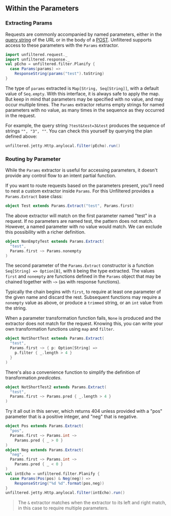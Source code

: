 Within the Parameters
---------------------

### Extracting Params

Requests are commonly accompanied by named parameters, either in the
[query string][query] of the URL or in the body of a
[POST][post]. Unfiltered supports access to these parameters with the
`Params` extractor.

[query]: https://en.wikipedia.org/wiki/Query_string
[post]: https://en.wikipedia.org/wiki/POST_%28HTTP%29#Use_for_submitting_web_forms

```scala
import unfiltered.request._
import unfiltered.response._
val pEcho = unfiltered.filter.Planify {
  case Params(params) =>
    ResponseString(params("test").toString)
}
```

The type of `params` extracted is `Map[String, Seq[String]]`, with a
default value of `Seq.empty`. With this interface, it is always safe
to apply the map. But keep in mind that parameters may be specified
with no value, and may occur multiple times. The `Params` extractor
returns empty strings for named parameters with no value, as many
times in the sequence as they occurred in the request.

For example, the query string `?test&test=3&test` produces the
sequence of strings `"", "3", ""`. You can check this yourself by
querying the plan defined above:

```scala
unfiltered.jetty.Http.anylocal.filter(pEcho).run()
```

### Routing by Parameter

While the `Params` extractor is useful for accessing parameters, it
doesn't provide any control flow to an intent partial function.

If you want to route requests based on the parameters present, you'll
need to nest a custom extractor inside `Params`. For this Unfiltered
provides a `Params.Extract` base class:


```scala
object Test extends Params.Extract("test", Params.first)
```

The above extractor will match on the first parameter named "test" in
a request. If no parameters are named test, the pattern does not
match. However, a named parameter with no value would match. We can
exclude this possibility with a richer definition.

```scala
object NonEmptyTest extends Params.Extract(
  "test",
  Params.first ~> Params.nonempty
)
```

The second parameter of the `Params.Extract` constructor is a function
`Seq[String] => Option[B]`, with `B` being the type extracted. The
values `first` and `nonempty` are functions defined in the `Params`
object that may be chained together with `~>` (as with response
functions).

Typically the chain begins with `first`, to require at least one
parameter of the given name and discard the rest. Subsequent functions
may require a `nonempty` value as above, or produce a `trimmed`
string, or an `int` value from the string.

When a parameter transformation function fails, `None` is produced and
the extractor does not match for the request. Knowing this, you can
write your own transformation functions using `map` and `filter`.

```scala
object NotShortTest extends Params.Extract(
  "test",
  Params.first ~> { p: Option[String] =>
    p.filter { _.length > 4 }
  }
)
```

There's also a convenience function to simplify the definition of
transformation *predicates*.

```scala
object NotShortTest2 extends Params.Extract(
  "test",
  Params.first ~> Params.pred { _.length > 4 }
)
```

Try it all out in this server, which returns 404 unless provided with
a "pos" parameter that is a positive integer, and "neg" that is
negative.

```scala
object Pos extends Params.Extract(
  "pos",
  Params.first ~> Params.int ~>
    Params.pred { _ > 0 }
)
object Neg extends Params.Extract(
  "neg",
  Params.first ~> Params.int ~>
    Params.pred { _ < 0 }
)
val intEcho = unfiltered.filter.Planify {
  case Params(Pos(pos) & Neg(neg)) =>
    ResponseString("%d %d".format(pos,neg))
}
unfiltered.jetty.Http.anylocal.filter(intEcho).run()
```

> The `&` extractor matches when the extractor to its left and right
  match, in this case to require multiple parameters.

